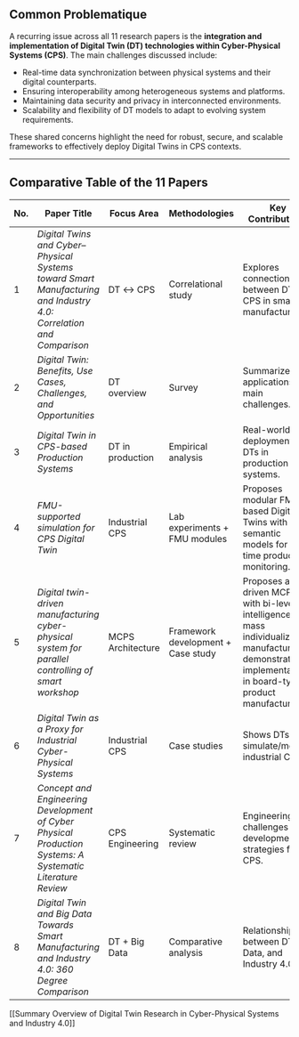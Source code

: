 ##  Common Problematique

A recurring issue across all 11 research papers is the **integration and implementation of Digital Twin (DT) technologies within Cyber-Physical Systems (CPS)**. The main challenges discussed include:

- Real-time data synchronization between physical systems and their digital counterparts.
- Ensuring interoperability among heterogeneous systems and platforms.
- Maintaining data security and privacy in interconnected environments.
- Scalability and flexibility of DT models to adapt to evolving system requirements.

These shared concerns highlight the need for robust, secure, and scalable frameworks to effectively deploy Digital Twins in CPS contexts.

---

##  Comparative Table of the 11 Papers

| No. | Paper Title | Focus Area | Methodologies | Key Contributions |
|-----|-------------|------------|---------------|-------------------|
| 1 | *Digital Twins and Cyber–Physical Systems toward Smart Manufacturing and Industry 4.0: Correlation and Comparison* | DT ↔ CPS | Correlational study | Explores connection between DT and CPS in smart manufacturing. |
| 2 | *Digital Twin: Benefits, Use Cases, Challenges, and Opportunities* | DT overview | Survey | Summarizes DT applications and main challenges. |
| 3 | *Digital Twin in CPS-based Production Systems* | DT in production | Empirical analysis | Real-world deployment of DTs in production systems. |
| 4 | *FMU-supported simulation for CPS Digital Twin* | Industrial CPS | Lab experiments + FMU modules | Proposes modular FMU-based Digital Twins with semantic models for real-time production monitoring. |
| 5 | *Digital twin-driven manufacturing cyber-physical system for parallel controlling of smart workshop* | MCPS Architecture | Framework development + Case study | Proposes a DT-driven MCPS with bi-level intelligence for mass individualization manufacturing; demonstrates implementation in board-type product manufacturing. | 
| 6 | *Digital Twin as a Proxy for Industrial Cyber-Physical Systems* | Industrial CPS | Case studies | Shows DTs can simulate/monitor industrial CPS. |
| 7 | *Concept and Engineering Development of Cyber Physical Production Systems: A Systematic Literature Review* | CPS Engineering | Systematic review | Engineering challenges and development strategies for CPS. |
| 8 | *Digital Twin and Big Data Towards Smart Manufacturing and Industry 4.0: 360 Degree Comparison* | DT + Big Data | Comparative analysis | Relationship between DT, Big Data, and Industry 4.0. |

[[Summary Overview of Digital Twin Research in Cyber-Physical Systems and Industry 4.0]]